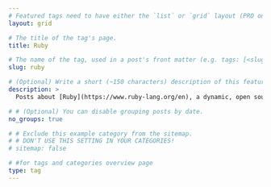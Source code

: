 ```yaml
---
# Featured tags need to have either the `list` or `grid` layout (PRO only).
layout: grid

# The title of the tag's page.
title: Ruby

# The name of the tag, used in a post's front matter (e.g. tags: [<slug>]).
slug: ruby

# (Optional) Write a short (~150 characters) description of this featured tag.
description: >
  Posts about [Ruby](https://www.ruby-lang.org/en), a dynamic, open source programming language with a focus on simplicity and productivity

# # (Optional) You can disable grouping posts by date.
no_groups: true

# # Exclude this example category from the sitemap.
# # DON'T USE THIS SETTING IN YOUR CATEGORIES!
# sitemap: false

# #for tags and categories overview page
type: tag
---
```


<!--

<div id="markdown-toc" style="background: url('https://user-images.githubusercontent.com/11718525/197611877-583a0bb2-a8fb-4275-8827-39f2f06ade6c.png') no-repeat top center fixed;background-size: contain;min-height:30rem;"></div>

-->
